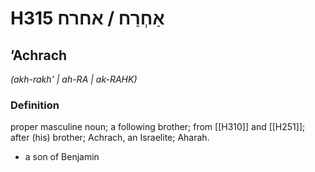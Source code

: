 # H315 אַחְרַח / אחרח

## ʼAchrach

_(akh-rakh' | ah-RA | ak-RAHK)_

### Definition

proper masculine noun; a following brother; from [[H310]] and [[H251]]; after (his) brother; Achrach, an Israelite; Aharah.

- a son of Benjamin
